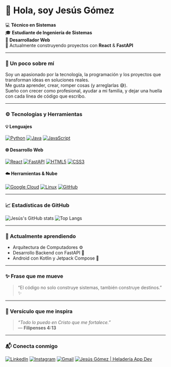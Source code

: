# 👋 Hola, soy Jesús Gómez

💻 **Técnico en Sistemas**  
🎓 **Estudiante de Ingeniería de Sistemas**  
📱 **Desarrollador Web**  
🚀 Actualmente construyendo proyectos con **React** & **FastAPI**

---

### 🌟 Un poco sobre mí
Soy un apasionado por la tecnología, la programación y los proyectos que transforman ideas en soluciones reales.  
Me gusta aprender, crear, romper cosas (y arreglarlas 😅).  
Sueño con crecer como profesional, ayudar a mi familia, y dejar una huella con cada línea de código que escribo.

---

### ⚙️ Tecnologías y Herramientas

#### 💡 Lenguajes
[![Python](https://img.shields.io/badge/Python-3776AB?style=for-the-badge&logo=python&logoColor=white)]()
[![Java](https://img.shields.io/badge/Java-007396?style=for-the-badge&logo=java&logoColor=white)]()
[![JavaScript](https://img.shields.io/badge/JavaScript-F7DF1E?style=for-the-badge&logo=javascript&logoColor=black)]()

#### 🌐 Desarrollo Web
[![React](https://img.shields.io/badge/React-61DAFB?style=for-the-badge&logo=react&logoColor=black)]()
[![FastAPI](https://img.shields.io/badge/FastAPI-009688?style=for-the-badge&logo=fastapi&logoColor=white)]()
[![HTML5](https://img.shields.io/badge/HTML5-E34F26?style=for-the-badge&logo=html5&logoColor=white)]()
[![CSS3](https://img.shields.io/badge/CSS3-1572B6?style=for-the-badge&logo=css3&logoColor=white)]()

#### ☁️ Herramientas & Nube
[![Google Cloud](https://img.shields.io/badge/Google_Cloud-4285F4?style=for-the-badge&logo=googlecloud&logoColor=white)]()
[![Linux](https://img.shields.io/badge/Linux-FCC624?style=for-the-badge&logo=linux&logoColor=black)]()
[![GitHub](https://img.shields.io/badge/GitHub-181717?style=for-the-badge&logo=github&logoColor=white)]()

---

### 📈 Estadísticas de GitHub
![Jesús's GitHub stats](https://github-readme-stats.vercel.app/api?username=JesusGome09&show_icons=true&theme=merko)
![Top Langs](https://github-readme-stats.vercel.app/api/top-langs/?username=JesusGome09&layout=compact&theme=merko)

---

### 🧠 Actualmente aprendiendo
- Arquitectura de Computadores ⚙️  
- Desarrollo Backend con FastAPI 🧩  
- Android con Kotlin y Jetpack Compose 📱

---

### ✨ Frase que me mueve
> “El código no solo construye sistemas, también construye destinos.” ✨

---

### 📖 Versículo que me inspira
> _“Todo lo puedo en Cristo que me fortalece.”_  
> — **Filipenses 4:13**

---

### 📬 Conecta conmigo
[![LinkedIn](https://img.shields.io/badge/LinkedIn-0A66C2?style=for-the-badge&logo=linkedin&logoColor=white)](https://www.linkedin.com/)
[![Instagram](https://img.shields.io/badge/Instagram-E4405F?style=for-the-badge&logo=instagram&logoColor=white)](https://www.instagram.com/)
[![Gmail](https://img.shields.io/badge/Correo-EA4335?style=for-the-badge&logo=gmail&logoColor=white)](mailto:jesuseliasgomezcogollo@gmail.com)
[![Jesús Gómez | Heladería App Dev](https://img.shields.io/badge/🧁_JesúsGómez_|_Heladería_App_Dev-ff69b4?style=for-the-badge&logo=android&logoColor=white)]()

